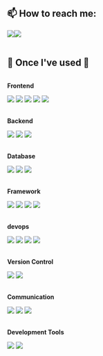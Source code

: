 ## 📫 How to reach me:
<div style="display:flex; flex-direction:row;">
 <a href="mailto:whyeesw@gmail.com">
   <img src="https://img.shields.io/badge/whyeesw@gmail.com-EA4335?style=flat-square&logo=Gmail&logoColor=white&link=mailto:whyeesw@gmail.com"/>
 </a>
  <a href="https://open.kakao.com/o/hyeeun7904">
      <img src="https://img.shields.io/badge/OpenKakaoTalk-FFCD00?style=flat-square&logoColor=black&logo=KakaoTalk"> 
  </a>
</div>
<br>
    
## 🔨 Once I've used 🔨
<div style="display:flex; flex-direction:column; align-items:flex-start;">
    <!-- Frontend -->
    <p><strong>Frontend</strong></p>
    <div>
        <img src="https://img.shields.io/badge/React-61DAFB?style=for-the-badge&logo=react&logoColor=black">
        <img src="https://img.shields.io/badge/Ajax-00758F?style=for-the-badge&logo=ajax&logoColor=white">
        <img src="https://img.shields.io/badge/bootstrap-7952B3?style=for-the-badge&logo=bootstrap&logoColor=white">
        <img src="https://img.shields.io/badge/html5-E34F26?style=for-the-badge&logo=html5&logoColor=white"> 
        <img src="https://img.shields.io/badge/css-1572B6?style=for-the-badge&logo=css3&logoColor=white"> 
    </div> 
    <br>
    <!-- Backend -->
    <p><strong>Backend</strong></p>
    <div>
        <img src="https://img.shields.io/badge/Node.js-339933?style=for-the-badge&logo=node.js&logoColor=white">
        <img src="https://img.shields.io/badge/Python-3776AB?style=for-the-badge&logo=python&logoColor=white">
        <img src="https://img.shields.io/badge/Java-007396?style=for-the-badge&logo=Java&logoColor=white">  
    </div>
    <br>
    <!-- Database -->
    <p><strong>Database</strong></p>
    <div>
        <img src="https://img.shields.io/badge/mongoDB-F80000?style=for-the-badge&logo=oracle&logoColor=white"> 
        <img src="https://img.shields.io/badge/mysql-4479A1?style=for-the-badge&logo=mysql&logoColor=white"> 
        <img src="https://img.shields.io/badge/sqlite-FFCA28?style=for-the-badge&logo=firebase&logoColor=white">
    </div>
    <br>
    <!-- Framework -->
    <p><strong>Framework</strong></p>
    <div>
        <img src="https://img.shields.io/badge/expressjs-7952B3?style=for-the-badge&logo=bootstrap&logoColor=white">
        <img src="https://img.shields.io/badge/Fastapi-000000?style=for-the-badge&logo=flask&logoColor=white">
        <img src="https://img.shields.io/badge/django-7952B3?style=for-the-badge&logo=bootstrap&logoColor=white">
        <img src="https://img.shields.io/badge/Spring Boot-6DB33F?style=for-the-badge&logo=spring-boot&logoColor=white">
    </div>
    <br>
    <!-- devops -->
    <p><strong>devops</strong></p>
    <div>
        <img src="https://img.shields.io/badge/aws ec2-FCC624?style=for-the-badge&logo=linux&logoColor=black"> 
        <img src="https://img.shields.io/badge/aws s3-F8DC75?style=for-the-badge&logo=apachetomcat&logoColor=black">
        <img src="https://img.shields.io/badge/docker-232F3E?style=for-the-badge&logo=amazon aws&logoColor=white"> 
        <img src="https://img.shields.io/badge/github action-232F3E?style=for-the-badge&logo=amazon aws&logoColor=white"> 
    </div>
    <br>
    <!-- Version Control -->
    <p><strong>Version Control</strong></p>
    <div>
        <img src="https://img.shields.io/badge/Git-F05032?style=for-the-badge&logo=git&logoColor=white">
        <img src="https://img.shields.io/badge/GitHub-181717?style=for-the-badge&logo=github&logoColor=white">
    </div>
    <br>
    <!-- Communication -->
    <p><strong>Communication</strong></p>
    <div>
        <img src="https://img.shields.io/badge/slack-7D57C1?style=for-the-badge&logo=staruml&logoColor=white">
	      <img src="https://img.shields.io/badge/notion-7D57C1?style=for-the-badge&logo=staruml&logoColor=white">
        <img src="https://img.shields.io/badge/Figma-F24E1E?style=for-the-badge&logo=figma&logoColor=white">
    </div>
    <br>
    <!-- Development Tools -->
    <p><strong>Development Tools</strong></p>
    <div>        
      <img src="https://img.shields.io/badge/IntelliJ IDEA-000000?style=for-the-badge&logo=intellij-idea&logoColor=white">
      <img src="https://img.shields.io/badge/Visual Studio Code-007ACC?style=for-the-badge&logo=visual-studio-code&logoColor=white">
    </div>
<br>
</div>

